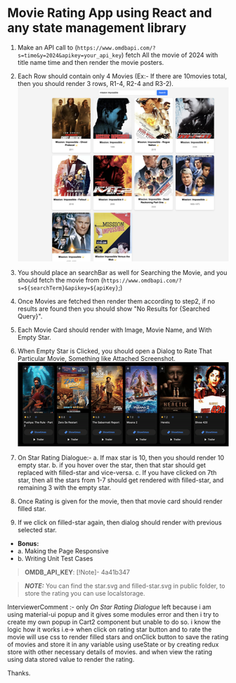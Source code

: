 # Movie Rating App using React and any state management library

1. Make an API call to (`https://www.omdbapi.com/?s=time&y=2024&apikey=your_api_key`) fetch All the movie of 2024 with title name time and then render the movie posters.
2. Each Row should contain only 4 Movies (Ex:- If there are 10movies total, then you should render 3 rows, R1-4, R2-4 and R3-2).
   ![Image Alt Text](./public/default_landing_page.png)
3. You should place an searchBar as well for Searching the Movie, and you should fetch the movie from (`https://www.omdbapi.com/?s=${searchTerm}&apikey=${apiKey}`;)
4. Once Movies are fetched then render them according to step2, if no results are found then you should show "No Results for {Searched Query}".
5. Each Movie Card should render with Image, Movie Name, and With Empty Star.
6. When Empty Star is Clicked, you should open a Dialog to Rate That Particular Movie, Something like Attached Screenshot.
   ![Star Rating Image](./public/star_rating.gif)

7. On Star Rating Dialogue:-
   a. If max star is 10, then you should render 10 empty star.
   b. if you hover over the star, then that star should get replaced with filled-star and vice-versa.
   c. If you have clicked on 7th star, then all the stars from 1-7 should get rendered with filled-star, and remaining 3 with the empty star.
8. Once Rating is given for the movie, then that movie card should render filled star.
9. If we click on filled-star again, then dialog should render with previous selected star.

- **Bonus:**
- a. Making the Page Responsive
- b. Writing Unit Test Cases

> **OMDB_API_KEY**: [!Note]- 4a41b347

> **_NOTE:_** You can find the star.svg and filled-star.svg in public folder, to store the rating you can use localstorage.


InterviewerComment :-
only *On Star Rating Dialogue* left because i am using material-ui popup and it gives some modules error and then i try to create my own popup in Cart2 component but unable to do so.
i know the logic how it works i.e->
when click on rating star button and to rate the movie will use css to render filled stars and onClick button to save the rating of movies and store it in any variable using useState or by creating redux store with other necessary details of movies.
and when view the rating using data stored value to render the rating.

Thanks.
